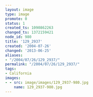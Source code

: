 ```yaml
---
layout: image
type: image
promote: 0
status: 1
created_ts: 1090862263
changed_ts: 1372159421
node_id: 980
title: '129_2937'
created: '2004-07-26'
changed: '2013-06-25'
aliases:
- "/2004/07/26/129_2937/"
permalink: "/2004/07/26/129_2937/"
tags:
- California
images:
- - src: image/images/129_2937-980.jpg
    name: 129_2937-980.jpg
---
```


